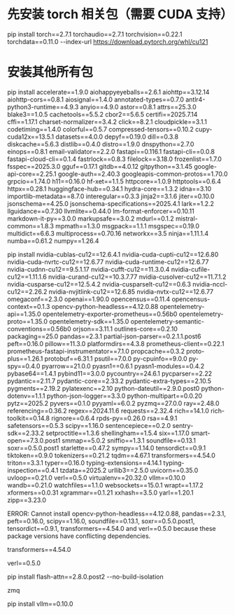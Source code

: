 # 先安装 torch 相关包（需要 CUDA 支持）
pip install torch==2.7.1 torchaudio==2.7.1 torchvision==0.22.1 torchdata==0.11.0 --index-url https://download.pytorch.org/whl/cu121

# 安装其他所有包
pip install accelerate==1.9.0 aiohappyeyeballs==2.6.1 aiohttp==3.12.14 aiohttp-cors==0.8.1 aiosignal==1.4.0 annotated-types==0.7.0 antlr4-python3-runtime==4.9.3 anyio==4.9.0 astor==0.8.1 attrs==25.3.0 blake3==1.0.5 cachetools==5.5.2 cbor2==5.6.5 certifi==2025.7.14 cffi==1.17.1 charset-normalizer==3.4.2 click==8.2.1 cloudpickle==3.1.1 codetiming==1.4.0 colorful==0.5.7 compressed-tensors==0.10.2 cupy-cuda12x==13.5.1 datasets==4.0.0 depyf==0.19.0 dill==0.3.8 diskcache==5.6.3 distlib==0.4.0 distro==1.9.0 dnspython==2.7.0 einops==0.8.1 email-validator==2.2.0 fastapi==0.116.1 fastapi-cli==0.0.8 fastapi-cloud-cli==0.1.4 fastrlock==0.8.3 filelock==3.18.0 frozenlist==1.7.0 fsspec==2025.3.0 gguf==0.17.1 gitdb==4.0.12 gitpython==3.1.45 google-api-core==2.25.1 google-auth==2.40.3 googleapis-common-protos==1.70.0 grpcio==1.74.0 h11==0.16.0 hf-xet==1.1.5 httpcore==1.0.9 httptools==0.6.4 httpx==0.28.1 huggingface-hub==0.34.1 hydra-core==1.3.2 idna==3.10 importlib-metadata==8.7.0 interegular==0.3.3 jinja2==3.1.6 jiter==0.10.0 jsonschema==4.25.0 jsonschema-specifications==2025.4.1 lark==1.2.2 llguidance==0.7.30 llvmlite==0.44.0 lm-format-enforcer==0.10.11 markdown-it-py==3.0.0 markupsafe==3.0.2 mdurl==0.1.2 mistral-common==1.8.3 mpmath==1.3.0 msgpack==1.1.1 msgspec==0.19.0 multidict==6.6.3 multiprocess==0.70.16 networkx==3.5 ninja==1.11.1.4 numba==0.61.2 numpy==1.26.4

pip install nvidia-cublas-cu12==12.6.4.1 nvidia-cuda-cupti-cu12==12.6.80 nvidia-cuda-nvrtc-cu12==12.6.77 nvidia-cuda-runtime-cu12==12.6.77 nvidia-cudnn-cu12==9.5.1.17 nvidia-cufft-cu12==11.3.0.4 nvidia-cufile-cu12==1.11.1.6 nvidia-curand-cu12==10.3.7.77 nvidia-cusolver-cu12==11.7.1.2 nvidia-cusparse-cu12==12.5.4.2 nvidia-cusparselt-cu12==0.6.3 nvidia-nccl-cu12==2.26.2 nvidia-nvjitlink-cu12==12.6.85 nvidia-nvtx-cu12==12.6.77 omegaconf==2.3.0 openai==1.90.0 opencensus==0.11.4 opencensus-context==0.1.3 opencv-python-headless==4.12.0.88 opentelemetry-api==1.35.0 opentelemetry-exporter-prometheus==0.56b0 opentelemetry-proto==1.35.0 opentelemetry-sdk==1.35.0 opentelemetry-semantic-conventions==0.56b0 orjson==3.11.1 outlines-core==0.2.10 packaging==25.0 pandas==2.3.1 partial-json-parser==0.2.1.1.post6 peft==0.16.0 pillow==11.3.0 platformdirs==4.3.8 prometheus-client==0.22.1 prometheus-fastapi-instrumentator==7.1.0 propcache==0.3.2 proto-plus==1.26.1 protobuf==6.31.1 psutil==7.0.0 py-cpuinfo==9.0.0 py-spy==0.4.0 pyarrow==21.0.0 pyasn1==0.6.1 pyasn1-modules==0.4.2 pybase64==1.4.1 pybind11==3.0.0 pycountry==24.6.1 pycparser==2.22 pydantic==2.11.7 pydantic-core==2.33.2 pydantic-extra-types==2.10.5 pygments==2.19.2 pylatexenc==2.10 python-dateutil==2.9.0.post0 python-dotenv==1.1.1 python-json-logger==3.3.0 python-multipart==0.0.20 pytz==2025.2 pyvers==0.1.0 pyyaml==6.0.2 pyzmq==27.0.0 ray==2.48.0 referencing==0.36.2 regex==2024.11.6 requests==2.32.4 rich==14.1.0 rich-toolkit==0.14.8 rignore==0.6.4 rpds-py==0.26.0 rsa==4.9.1 safetensors==0.5.3 scipy==1.16.0 sentencepiece==0.2.0 sentry-sdk==2.33.2 setproctitle==1.3.6 shellingham==1.5.4 six==1.17.0 smart-open==7.3.0.post1 smmap==5.0.2 sniffio==1.3.1 soundfile==0.13.1 soxr==0.5.0.post1 starlette==0.47.2 sympy==1.14.0 tensordict==0.9.1 tiktoken==0.9.0 tokenizers==0.21.2 tqdm==4.67.1 transformers==4.54.0 triton==3.3.1 typer==0.16.0 typing-extensions==4.14.1 typing-inspection==0.4.1 tzdata==2025.2 urllib3==2.5.0 uvicorn==0.35.0 uvloop==0.21.0 verl==0.5.0 virtualenv==20.32.0 vllm==0.10.0 wandb==0.21.0 watchfiles==1.1.0 websockets==15.0.1 wrapt==1.17.2 xformers==0.0.31 xgrammar==0.1.21 xxhash==3.5.0 yarl==1.20.1 zipp==3.23.0


ERROR: Cannot install opencv-python-headless==4.12.0.88, pandas==2.3.1, peft==0.16.0, scipy==1.16.0, soundfile==0.13.1, soxr==0.5.0.post1, tensordict==0.9.1, transformers==4.54.0 and verl==0.5.0 because these package versions have conflicting dependencies.

transformers==4.54.0

verl==0.5.0

pip install flash-attn==2.8.0.post2 --no-build-isolation

zmq

pip install vllm==0.10.0